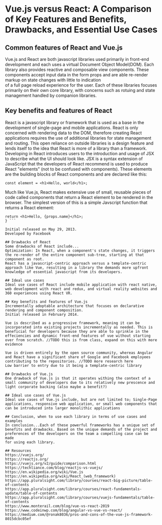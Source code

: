 # Vue.js versus React: A Comparison of Key Features and Benefits, Drawbacks, and Essential Use Cases  

## Common features of React and Vue.js
Vue.js and React are both javascript libraries used primarily in front-end development and each uses a virtual Document Object Model(DOM). 
Each library also provides reactive and composable view components. These components accept input data in the form props and are able re-render markup on state changes with little to indication  
of a full page reload experience for the user. Each of these libraries focuses primarily on their own core library, with concerns such as rotuing and state management handled by companion libraries.

## Key benefits and features of React
React is a javascript library or framework that is used as a base in the development of single-page and mobile applications. React is only concerned with rendering data to the DOM, therefore creating React applications requires the use of additional libraries for state management and routing. This open reliance on outside libraries is a design feature and lends itself to the idea that React is more of a library than a framework. Developing in React introduces users to the introduction and usage of JSX to describe what the UI should look like. JSX is a syntax extension of JavaScript that the developers of React recommend is used to produce React "elements" (not to be confused with components). These elements are the building blocks of React components and are declared like this:   

```const element = <h1>Hello, world</h1>;```

Much like Vue.js, React makes extensive use of small, reusable pieces of code called components that return a React element to be rendered in the browser. The simplest version of this is a simple Javscript  function that returns a React element: 

``` function Welcome(props) {
return <h1>Hello, {props.name}</h1>;
} ```

Initial released on May 29, 2013.  
Developed by Facebook 

## Drawbacks of React
Some drawbacks of React include... 
Optimization: In React, when a component's state changes, it triggers the re-render of the entire component sub-tree, starting at that component as root. 
React has a javascript-centric approach versus a template-centric approach like Vue, resulting in a library the demands more upfront knowledge of essential javascript from its developers. 

## Ideal use cases
Ideal use cases of React include mobile application with react native, web development with react and redux, and virtual reality websites and 360 experiences using React VR. 

## Key benefits and features of Vue.js
Incrementally adoptable architecture that focuses on declarative rendering and component composition.  
Initial released in February 2014. 

Vue is described as a progressive framework, meaning it can be incorporated into existing projects incrementally as needed. This is beneficial for developers because they are able to sprinkle in the
effeciencies and dynamic front-end features of vue without starting over from scratch. //TODO this is from class, expand on this with more evidence

Vue is driven entirely by the open source community, whereas Angular and React have a significant share of Google and Facebook employees contributing to the repositories. //TODO more research here  
Low barrier to entry due to it being a template-centric library 

## Drawbacks of Vue.js
One drawback of Vue.js is that it operates withing the context of a small community of developers due to its relatively new prescence and light corporate backing (also maybe a benefit?)

## Ideal use cases of Vue.js
Ideal use cases of Vue.js include, but are not limited to; Single-Page applications, responsive web application, or small web components that can be introduced into larger monolithic applications

## Conclusion, when to use each library in terms of use cases and examples
In conclusion...Each of these powerful frameworks has a unique set of benefits and drawbacks. Based on the unique demands of the project and preferences of the developers on the team a compelling case can be made
for using each library.

## Resources
https://vuejs.org/  
https://reactjs.org/  
https://vuejs.org/v2/guide/comparison.html  
https://techliance.com/blog/reactjs-vs-vuejs/  
https://en.wikipedia.org/wiki/Vue.js  
https://en.wikipedia.org/wiki/React_(web_framework)   
https://app.pluralsight.com/library/courses/react-big-picture/table-of-contents  
https://app.pluralsight.com/library/courses/react-fundamentals-update/table-of-contents  
https://app.pluralsight.com/library/courses/vuejs-fundamentals/table-of-contents  
https://www.monterail.com/blog/vue-vs-react-2019  
https://www.codeinwp.com/blog/angular-vs-vue-vs-react/  
https://medium.com/@ronak8036/pros-and-cons-of-the-vue-js-framework-8015dcbc05ef

